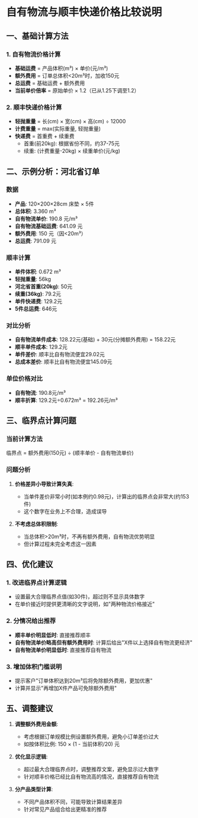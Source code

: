 # 自有物流与顺丰快递价格比较说明

## 一、基础计算方法

### 1. 自有物流价格计算

- **基础运费** = 产品体积(m³) × 单价(元/m³)
- **额外费用** = 订单总体积<20m³时，加收150元
- **总运费** = 基础运费 + 额外费用
- **当前单价倍率** = 原始单价 × 1.2（已从1.25下调至1.2）

### 2. 顺丰快递价格计算

- **轻抛重量** = 长(cm) × 宽(cm) × 高(cm) ÷ 12000
- **计费重量** = max(实际重量, 轻抛重量)
- **快递费** = 首重费 + 续重费
  - 首重(前20kg): 根据省份不同，约37-75元
  - 续重: (计费重量-20kg) × 续重单价(元/kg)

## 二、示例分析：河北省订单

### 数据
- **产品**: 120×200×28cm 床垫 × 5件
- **总体积**: 3.360 m³
- **自有物流单价**: 190.8 元/m³
- **自有物流基础运费**: 641.09 元
- **额外费用**: 150 元（因<20m³）
- **总运费**: 791.09 元

### 顺丰计算
- **单件体积**: 0.672 m³
- **轻抛重量**: 56kg
- **河北省首重(20kg)**: 50元
- **续重(36kg)**: 79.2元
- **单件快递费**: 129.2元
- **5件总运费**: 646元

### 对比分析
- **自有物流单件成本**: 128.22元(基础) + 30元(分摊额外费用) = 158.22元
- **顺丰单件成本**: 129.2元
- **单件差价**: 顺丰比自有物流便宜29.02元
- **总成本差价**: 顺丰比自有物流便宜145.09元

### 单位价格对比
- **自有物流**: 190.8元/m³
- **顺丰折算**: 129.2元÷0.672m³ = 192.26元/m³

## 三、临界点计算问题

### 当前计算方法
临界点 = 额外费用(150元) ÷ (顺丰单价 - 自有物流单价)

### 问题分析
1. **价格差异小导致计算失真**:
   - 当单件差价非常小时(如本例约0.98元)，计算出的临界点会非常大(约153件)
   - 这个数字在业务上不合理，造成误导

2. **不考虑总体积限制**:
   - 当总体积>20m³时，不再有额外费用，自有物流优势明显
   - 但计算过程未完全考虑这一因素

## 四、优化建议

### 1. 改进临界点计算逻辑
- 设置最大合理临界点值(如30件)，超过则不显示具体数字
- 在单价接近时提供更清晰的文字说明，如"两种物流价格接近"

### 2. 分情况给出推荐
- **顺丰单价明显低时**: 直接推荐顺丰
- **自有物流单价略高但有额外费用时**: 计算后给出"X件以上选择自有物流更经济"
- **自有物流单价明显低时**: 直接推荐自有物流

### 3. 增加体积门槛说明
- 提示客户"订单体积达到20m³后将免除额外费用，更加优惠"
- 计算并显示"再增加X件产品可免除额外费用"

## 五、调整建议

1. **调整额外费用金额**:
   - 考虑根据订单规模比例设置额外费用，避免小订单差价过大
   - 如按体积比例: 150 × (1 - 当前体积/20) 元

2. **优化显示逻辑**:
   - 超过最大合理临界点时，调整推荐文案，避免显示过大数字
   - 针对顺丰价格已经比自有物流高的情况，直接推荐自有物流

3. **分产品类型计算**:
   - 不同产品体积不同，可能导致计算结果差异
   - 针对常见产品组合给出更精准的推荐 